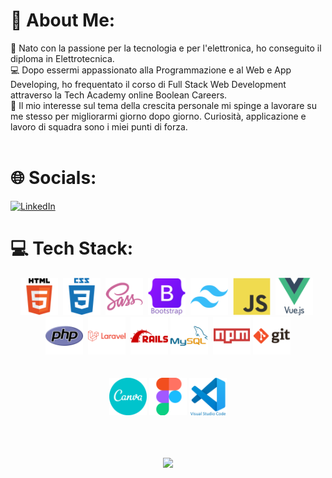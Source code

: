# 💫 About Me:
🪫 Nato con la passione per la tecnologia e per l'elettronica, ho conseguito il diploma in Elettrotecnica.<br>
💻 Dopo essermi appassionato alla Programmazione e al Web e App Developing, ho frequentato il corso di Full Stack Web Development attraverso la Tech Academy online Boolean Careers.<br>
📖 Il mio interesse sul tema della crescita personale mi spinge a lavorare su me stesso per migliorarmi giorno dopo giorno. Curiosità, applicazione e lavoro di squadra sono i miei punti di forza.<br><br>

# 🌐 Socials:
[![LinkedIn](https://img.shields.io/badge/LinkedIn-%230077B5.svg?logo=linkedin&logoColor=white)](https://linkedin.com/in/https://www.linkedin.com/in/lupinuriccardo/) 

# 💻 Tech Stack:
<div align="center">
  <div>
    <img src="https://github.com/devicons/devicon/blob/master/icons/html5/html5-original-wordmark.svg" title="Html5" alt="Html5" width="60" height="60"/>&nbsp;
    <img src="https://github.com/devicons/devicon/blob/master/icons/css3/css3-plain-wordmark.svg"  title="CSS3" alt="CSS" width="60" height="60"/>&nbsp;
    <img src="https://github.com/devicons/devicon/blob/master/icons/sass/sass-original.svg"  title="SASS" alt="SASS" width="60" height="60"/>&nbsp;
    <img src="https://github.com/devicons/devicon/blob/master/icons/bootstrap/bootstrap-original-wordmark.svg"  title="Bootstrap" alt="Bootstrap" width="60" height="60"/>&nbsp;
    <img src="https://github.com/devicons/devicon/blob/master/icons/tailwindcss/tailwindcss-original.svg"  title="Tailwind" alt="Tailwind" width="60" height="60"/>&nbsp;
    <img src="https://github.com/devicons/devicon/blob/master/icons/javascript/javascript-original.svg" title="JavaScript" alt="JavaScript" width="60" height="60"/>&nbsp;
    <img src="https://github.com/devicons/devicon/blob/master/icons/vuejs/vuejs-original-wordmark.svg" title="VueJs" alt="VueJs" width="60" height="60"/>&nbsp;
    <img src="https://github.com/devicons/devicon/blob/master/icons/php/php-original.svg" title="PHP"  alt="PHP" width="60" height="60"/>&nbsp;
    <img src="https://github.com/devicons/devicon/blob/master/icons/laravel/laravel-original-wordmark.svg" title="Laravel"  alt="Laravel" width="60" height="60"/>&nbsp;
    <img src="https://github.com/devicons/devicon/blob/master/icons/rails/rails-plain-wordmark.svg" title="Rails" alt="Rails" width="60" height="60"/>
    <img src="https://github.com/devicons/devicon/blob/master/icons/mysql/mysql-original-wordmark.svg" title="MySQL"  alt="MySQL" width="60" height="60"/>&nbsp;
    <img src="https://github.com/devicons/devicon/blob/master/icons/npm/npm-original-wordmark.svg" title="NPM" alt="NPM" width="60" height="60"/>
    <img src="https://github.com/devicons/devicon/blob/master/icons/git/git-original-wordmark.svg" title="Git" alt="Git" width="60" height="60"/>
  </div>
  <br>
  <br>
  <div>
    <img src="https://github.com/devicons/devicon/blob/master/icons/canva/canva-original.svg" title="Canva" alt="Canva" width="60" height="60"/>
    <img src="https://github.com/devicons/devicon/blob/master/icons/figma/figma-original.svg" title="Figma" alt="Figma" width="60" height="60"/>
    <img src="https://github.com/devicons/devicon/blob/master/icons/vscode/vscode-original-wordmark.svg" title="VSC" alt="VSC" width="60" height="60"/>
  </div>
<br><br><br>
</div>
<div align="center">
  
  [![](https://visitcount.itsvg.in/api?id=Wolf-23&icon=2&color=11)](https://visitcount.itsvg.in)

</div>
